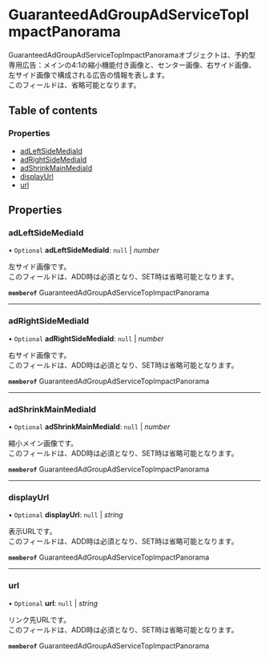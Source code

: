 # GuaranteedAdGroupAdServiceTopImpactPanorama


<div lang=\"ja\"> GuaranteedAdGroupAdServiceTopImpactPanoramaオブジェクトは、予約型専用広告：メインの4:1の縮小機能付き画像と、センター画像、右サイド画像、左サイド画像で構成される広告の情報を表します。<br> このフィールドは、省略可能となります。<br> </div> 

## Table of contents

### Properties

- [adLeftSideMediaId](guaranteedadgroupadservicetopimpactpanorama.md#adleftsidemediaid)
- [adRightSideMediaId](guaranteedadgroupadservicetopimpactpanorama.md#adrightsidemediaid)
- [adShrinkMainMediaId](guaranteedadgroupadservicetopimpactpanorama.md#adshrinkmainmediaid)
- [displayUrl](guaranteedadgroupadservicetopimpactpanorama.md#displayurl)
- [url](guaranteedadgroupadservicetopimpactpanorama.md#url)

## Properties

### adLeftSideMediaId

• `Optional` **adLeftSideMediaId**: ``null`` \| *number*

<div lang=\"ja\"> 左サイド画像です。<br> このフィールドは、ADD時は必須となり、SET時は省略可能となります。 </div> 

**`memberof`** GuaranteedAdGroupAdServiceTopImpactPanorama

___

### adRightSideMediaId

• `Optional` **adRightSideMediaId**: ``null`` \| *number*

<div lang=\"ja\"> 右サイド画像です。<br> このフィールドは、ADD時は必須となり、SET時は省略可能となります。 </div> 

**`memberof`** GuaranteedAdGroupAdServiceTopImpactPanorama

___

### adShrinkMainMediaId

• `Optional` **adShrinkMainMediaId**: ``null`` \| *number*

<div lang=\"ja\"> 縮小メイン画像です。<br> このフィールドは、ADD時は必須となり、SET時は省略可能となります。 </div> 

**`memberof`** GuaranteedAdGroupAdServiceTopImpactPanorama

___

### displayUrl

• `Optional` **displayUrl**: ``null`` \| *string*

<div lang=\"ja\"> 表示URLです。<br> このフィールドは、ADD時は必須となり、SET時は省略可能となります。 </div> 

**`memberof`** GuaranteedAdGroupAdServiceTopImpactPanorama

___

### url

• `Optional` **url**: ``null`` \| *string*

<div lang=\"ja\"> リンク先URLです。<br> このフィールドは、ADD時は必須となり、SET時は省略可能となります。 </div> 

**`memberof`** GuaranteedAdGroupAdServiceTopImpactPanorama

